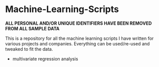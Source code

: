 # Machine-Learning-Scripts

**ALL PERSONAL AND/OR UNIQUE IDENTIFIERS HAVE BEEN REMOVED FROM ALL SAMPLE DATA**  

This is a repository for all the machine learning scripts I have written for various projects and companies. Everything can be used/re-used and tweaked to fit the data. 

- multivariate regression analysis
